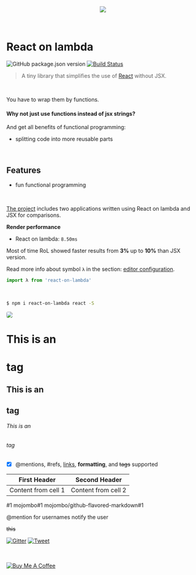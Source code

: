 <!-- Link image -->
<div align="center">
    <img src="https://raw.githubusercontent.com/sultan99/react-on-lambda/gh-pages/assets/comics.png"/>
</div>

<br/>
<br/>

<!-- Big title -->
# React on lambda
<!-- Buttoned links | [![Link text](href)](Link of the whole thing) -->
![GitHub package.json version](https://img.shields.io/github/package-json/v/sultan99/react-on-lambda.svg)
[![Build Status](https://travis-ci.org/sultan99/react-on-lambda.svg?branch=master)](https://travis-ci.org/sultan99/react-on-lambda)

<!-- Tabbed line with gray text || blockquote -->
> A tiny library that simplifies the use of [React](https://github.com/facebook/react) without JSX.

<br/>

<!-- Normal text -->
You have to wrap them by functions.

<!-- Bolder text -->
#### Why not just use functions instead of jsx strings?

<!-- List -->
And get all benefits of functional programming:
 - splitting code into more reusable parts

<br/>

<!-- Bigger than bolder text with ID linker generated and underline -->
## Features
- fun functional programming

<br/>

<!-- Linking -->
[The project](https://github.com/sultan99/rol-vs-jsx) includes two applications written using
React on lambda and JSX for comparisons.

<!-- Bolder text with no ID linker generated -->
**Render performance**
<!-- Inline code example -->
- React on lambda: `8.50ms`

Most of time RoL showed faster results from **3%** up to **10%** than JSX version.
<br/>

Read more info about symbol `λ` in the section: [editor configuration](#editor-configuration).

<!-- JS code snippet -->
```js
import λ from 'react-on-lambda'
```
<br/>

<!-- Shell command code snippet -->
```sh
$ npm i react-on-lambda react -S
```

<!-- Embed image and inline style -->
<img src="https://raw.githubusercontent.com/sultan99/react-on-lambda/gh-pages/assets/snippet-atom.png" style="border-radius: 4px;"/>
<br/>

<!-- Heading -->
# This is an <h1> tag
## This is an <h2> tag
###### This is an <h6> tag


<!-- Tasks list -->
- [x] @mentions, #refs, [links](), **formatting**, and <del>tags</del> supported

<!-- Tables -->
First Header | Second Header
------------ | -------------
Content from cell 1 | Content from cell 2

<!-- Issue reference -->
#1
mojombo#1
mojombo/github-flavored-markdown#1

<!-- Mention a user -->
@mention for usernames notify the user 

<!-- Strikehtrough -->
~~this~~

[![Gitter](https://badges.gitter.im/react-on-lambda/community.svg)](https://gitter.im/react-on-lambda/community?utm_source=badge&utm_medium=badge&utm_campaign=pr-badge)
[![Tweet](https://img.shields.io/twitter/url/http/shields.io.svg?style=social)](https://twitter.com/sultan_arziev)

<br/>
<br/>

<a href="https://www.buymeacoffee.com/KGEzqayNQ" target="_blank">
  <img src="https://www.buymeacoffee.com/assets/img/guidelines/download-assets-sm-2.svg" alt="Buy Me A Coffee"/>
</a>
